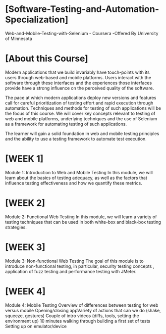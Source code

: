  # **[Software-Testing-and-Automation-Specialization]**
 Web-and-Mobile-Testing-with-Selenium  - Coursera -Offered By University of Minnesota

# **[About this Course]**
Modern applications that we build invariably have touch-points with its users through web-based and mobile platforms.  Users interact with the software through these interfaces and the experiences those interfaces provide have a strong influence on the perceived quality of the software.  

The pace at which modern applications deploy new versions and features call for careful prioritization of testing effort and rapid execution through automation. Techniques and methods for testing of such applications will be the focus of this course. We will cover key concepts relevant to testing of web and mobile platforms, underlying techniques and the use of Selenium as a framework for automating testing of such applications.

The learner will gain a solid foundation in web and mobile testing principles and the ability to use a testing framework to automate test execution.

# **[WEEK 1]**
Module 1: Introduction to Web and Mobile Testing
In this module, we will learn about the basics of testing adequacy, as well as the factors that influence testing effectiveness and how we quantify these metrics.

# **[WEEK 2]**
Module 2: Functional Web Testing
In this module, we will learn a variety of testing techniques that can be used in both white-box and black-box testing strategies.

# **[WEEK 3]**
Module 3: Non-functional Web Testing
The goal of this module is to introduce non-functional testing, in particular, security testing concepts , application of fuzz testing and performance testing with JMeter.

# **[WEEK 4]**
Module 4: Mobile Testing
Overview of differences between testing for web versus mobile
Opening/closing appVariety of actions that can we do (shake, squeeze, gestures) Couple of intro videos (diffs, tools, setting the environment up) 10 minutes walking through building a first set of tests Setting up on emulator/device